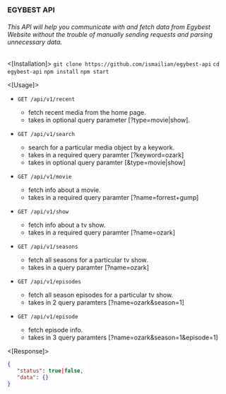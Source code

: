### EGYBEST API

###### This API will help you communicate with and fetch data from Egybest Website without the trouble of manually sending requests and parsing unnecessary data.

<[Installation]>
``` git clone https://github.com/ismailian/egybest-api ```
``` cd egybest-api ```
``` npm install ```
``` npm start ```

<[Usage]>

 - ```GET /api/v1/recent```
      + fetch recent media from the home page.
      + takes in optional query parameter [?type=movie|show].

 - ```GET /api/v1/search```
      + search for a particular media object by a keywork.
      + takes in a required query paramter [?keyword=ozark] 
      + takes in optional query paramter [&type=movie|show] 

 - ```GET /api/v1/movie```
      + fetch info about a movie.
      + takes in a required query paramter [?name=forrest+gump] 

 - ```GET /api/v1/show```
      + fetch info about a tv show.
      + takes in a required query paramter [?name=ozark] 

 - ```GET /api/v1/seasons```
      + fetch all seasons for a particular tv show.
      + takes in a query paramter [?name=ozark] 

 - ```GET /api/v1/episodes```
      + fetch all season episodes for a particular tv show.
      + takes in 2 query paramters [?name=ozark&season=1] 

 - ```GET /api/v1/episode```
      + fetch episode info.
      + takes in 3 query paramters [?name=ozark&season=1&episode=1] 


<[Response]>

``` json
{
   "status": true|false,
   "data": {}
}
```
